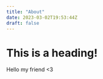 ```yaml
---
title: "About"
date: 2023-03-02T19:53:44Z
draft: false
---
```


# This is a heading!

Hello my friend <3